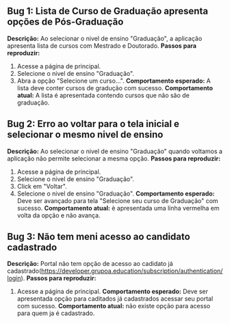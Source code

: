 ## Bug 1: Lista de Curso de Graduação apresenta opções de Pós-Graduação
**Descrição:** Ao selecionar o nivel de ensino "Graduação", a aplicação apresenta lista de cursos com Mestrado e Doutorado.
**Passos para reproduzir:** 
1. Acesse a página de principal.
2. Selecione o nivel de ensino "Graduação".
3. Abra a opção "Selecione um curso...".
**Comportamento esperado:** A lista deve conter cursos de gradução com sucesso.
**Comportamento atual:** A lista é apresentada contendo cursos que não são de graduação.


## Bug 2: Erro ao voltar para o tela inicial e selecionar o mesmo nivel de ensino
**Descrição:** Ao selecionar o nivel de ensino "Graduação" quando voltamos a aplicação não permite selecionar a mesma opção.
**Passos para reproduzir:** 
1. Acesse a página de principal.
2. Selecione o nivel de ensino "Graduação".
3. Click em "Voltar".
4. Selecione o nivel de ensino "Graduação".
**Comportamento esperado:** Deve ser avançado para tela "Selecione seu curso de Graduação" com sucesso.
**Comportamento atual:** è apresentada uma linha vermelha em volta da opção e não avança.

## Bug 3: Não tem meni acesso ao candidato cadastrado
**Descrição:** Portal não tem opção de acesso ao cadidato já cadastrado(https://developer.grupoa.education/subscription/authentication/login).
**Passos para reproduzir:** 
1. Acesse a página de principal.
**Comportamento esperado:** Deve ser apresentada opção para caditados já cadastrados acessar seu portal com sucesso.
**Comportamento atual:** não existe opção para acesso para quem ja é cadastrado.


